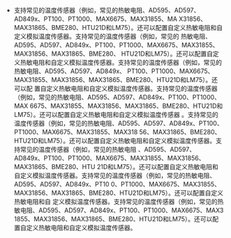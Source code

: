 * 支持常见的温度传感器（例如，常见的热敏电阻、AD595、AD597、AD849x、PT100、PT1000、MAX6675、MAX31855、MA
X31856、MAX31865、BME280、HTU21D和LM75）。还可以配置自定义热敏电阻和自定义模拟温度传感器。支持常见的温度传感器（例如，常见的
热敏电阻、AD595、AD597、AD849x、PT100、PT1000、MAX6675、MAX31855、MAX31856、MAX31865、BME280、
HTU21D和LM75）。还可以配置自定义热敏电阻和自定义模拟温度传感器。支持常见的温度传感器（例如，常见的热敏电阻、AD595、AD597、AD849x、
PT100、PT1000、MAX6675、MAX31855、MAX31856、MAX31865、BME280、HTU21D和LM75）。还可以配
置自定义热敏电阻和自定义模拟温度传感器。支持常见的温度传感器（例如，常见的热敏电阻、AD595、AD597、AD849x、PT100、PT1000、MAX
6675、MAX31855、MAX31856、MAX31865、BME280、HTU21D和LM75）。还可以配置自定义热敏电阻和自定义模拟温度传感器
。支持常见的温度传感器（例如，常见的热敏电阻、AD595、AD597、AD849x、PT100、PT1000、MAX6675、MAX31855、MAX318
56、MAX31865、BME280、HTU21D和LM75）。还可以配置自定义热敏电阻和自定义模拟温度传感器。支持常见的温度传感器（例如，常见的热敏电阻
、AD595、AD597、AD849x、PT100、PT1000、MAX6675、MAX31855、MAX31856、MAX31865、BME280、HTU
21D和LM75）。还可以配置自定义热敏电阻和自定义模拟温度传感器。支持常见的温度传感器（例如，常见的热敏电阻、AD595、AD597、AD849x、PT10
0、PT1000、MAX6675、MAX31855、MAX31856、MAX31865、BME280、HTU21D和LM75）。还可以配置自定义热敏电阻和自
定义模拟温度传感器。支持常见的温度传感器（例如，常见的热敏电阻、AD595、AD597、AD849x、PT100、PT1000、MAX6675、MAX3
1855、MAX31856、MAX31865、BME280、HTU21D和LM75）。还可以配置自定义热敏电阻和自定义模拟温度传感器。
